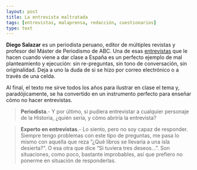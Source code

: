 ```yaml
---
layout: post
title: La entrevista maltratada
tags: [entrevistas, malaprensa, redacción, cuestionarios]
type: text
---
```

**Diego Salazar** es un periodista peruano, editor de múltiples revistas y profesor del Máster de Periodismo de ABC. Una de esas [entrevistas](http://bit.ly/hsW4av) que le hacen cuando viene a dar clase a España es un perfecto ejemplo de mal planteamiento y ejecución: sin re-preguntas, sin tono de conversación, sin originalidad. Deja a uno la duda de si se hizo por correo electrónico o a través de una celda. 

Al final, el texto me sirve todos los años para ilustrar en clase el tema y, paradójicamente, se ha convertido en un instrumento perfecto para enseñar cómo no hacer entrevistas.

>**Periodista**.- Y por último, si pudiera entrevistar a cualquier personaje de la Historia, ¿quién sería, y cómo abriría la entrevista?

>**Experto en entrevistas**.- Lo siento, pero no soy capaz de responder. Siempre tengo problemas con este tipo de preguntas, me pasa lo mismo con aquella que reza “¿Qué libros se llevaría a una isla desierta?”. O esa otra que dice “Si tuviera tres deseos…”. Son situaciones, como poco, bastante improbables, así que prefiero no ponerme en situación de responderlas.
